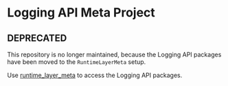 # Logging API Meta Project

## DEPRECATED

This repository is no longer maintained, because the Logging API packages have been moved to the `RuntimeLayerMeta` setup.

Use [runtime_layer_meta](https://github.com/process-engine/runtime_layer_meta) to access the Logging API packages.
